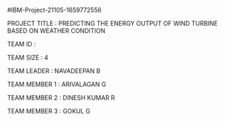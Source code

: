 #IBM-Project-21105-1659772556

PROJECT TITLE : PREDICTING THE ENERGY OUTPUT OF WIND TURBINE BASED ON WEATHER CONDITION 

TEAM ID :
  
TEAM SIZE : 4 

TEAM LEADER : NAVADEEPAN B

TEAM MEMBER 1 : ARIVALAGAN G

TEAM MEMBER 2 : DINESH KUMAR R

TEAM MEMBER 3 : GOKUL G
